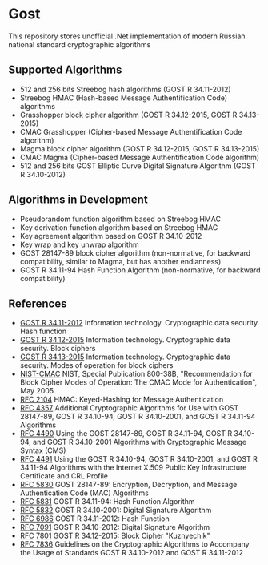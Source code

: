 # Gost

This repository stores unofficial .Net implementation of modern Russian national standard cryptographic algorithms


## Supported Algorithms

* 512 and 256 bits Streebog hash algorithms (GOST R 34.11-2012)
* Streebog HMAC (Hash-based Message Authentification Code) algorithms
* Grasshopper block cipher algorithm (GOST R 34.12-2015, GOST R 34.13-2015)
* CMAC Grasshopper (Cipher-based Message Authentification Code algorithm)
* Magma block cipher algorithm (GOST R 34.12-2015, GOST R 34.13-2015)
* CMAC Magma (Cipher-based Message Authentification Code algorithm)
* 512 and 256 bits GOST Elliptic Curve Digital Signature Algorithm (GOST R 34.10-2012)


## Algorithms in Development

* Pseudorandom function algorithm based on Streebog HMAC
* Key derivation function algorithm based on Streebog HMAC
* Key agreement algorithm based on GOST R 34.10-2012
* Key wrap and key unwrap algorithm
* GOST 28147-89 block cipher algorithm (non-normative, for backward compatibility, similar to Magma, but has another endianness)
* GOST R 34.11-94 Hash Function Algorithm (non-normative, for backward compatibility)


## References

* [GOST R 34.11-2012](http://tc26.ru/en/standard/gost/GOST_R_34_11-2012_eng.pdf) Information technology. Cryptographic data security. Hash function
* [GOST R 34.12-2015](http://tc26.ru/en/standard/gost/GOST_R_34_12_2015_ENG.pdf) Information technology. Cryptographic data security. Block ciphers
* [GOST R 34.13-2015](http://tc26.ru/en/standard/gost/GOST_R_34_13_2015_ENG.pdf) Information technology. Cryptographic data security. Modes of operation for block ciphers
* [NIST-CMAC](http://csrc.nist.gov/publications/nistpubs/800-38B/SP_800-38B.pdf) NIST, Special Publication 800-38B, "Recommendation for Block Cipher Modes of Operation: The CMAC Mode for Authentication", May 2005.
* [RFC 2104](https://tools.ietf.org/html/rfc2104) HMAC: Keyed-Hashing for Message Authentication
* [RFC 4357](https://tools.ietf.org/html/rfc4357) Additional Cryptographic Algorithms for Use with GOST 28147-89, GOST R 34.10-94, GOST R 34.10-2001, and GOST R 34.11-94 Algorithms
* [RFC 4490](https://tools.ietf.org/html/rfc4490) Using the GOST 28147-89, GOST R 34.11-94, GOST R 34.10-94, and GOST R 34.10-2001 Algorithms with Cryptographic Message Syntax (CMS)
* [RFC 4491](https://tools.ietf.org/html/rfc4491) Using the GOST R 34.10-94, GOST R 34.10-2001, and GOST R 34.11-94 Algorithms with the Internet X.509 Public Key Infrastructure Certificate and CRL Profile
* [RFC 5830](https://tools.ietf.org/html/rfc5830) GOST 28147-89: Encryption, Decryption, and Message Authentication Code (MAC) Algorithms
* [RFC 5831](https://tools.ietf.org/html/rfc5831) GOST R 34.11-94: Hash Function Algorithm
* [RFC 5832](https://tools.ietf.org/html/rfc5832) GOST R 34.10-2001: Digital Signature Algorithm
* [RFC 6986](https://tools.ietf.org/html/rfc6986) GOST R 34.11-2012: Hash Function
* [RFC 7091](https://tools.ietf.org/html/rfc7091) GOST R 34.10-2012: Digital Signature Algorithm
* [RFC 7801](https://tools.ietf.org/html/rfc7801) GOST R 34.12-2015: Block Cipher "Kuznyechik"
* [RFC 7836](https://tools.ietf.org/html/rfc7836) Guidelines on the Cryptographic Algorithms to Accompany the Usage of Standards GOST R 34.10-2012 and GOST R 34.11-2012

